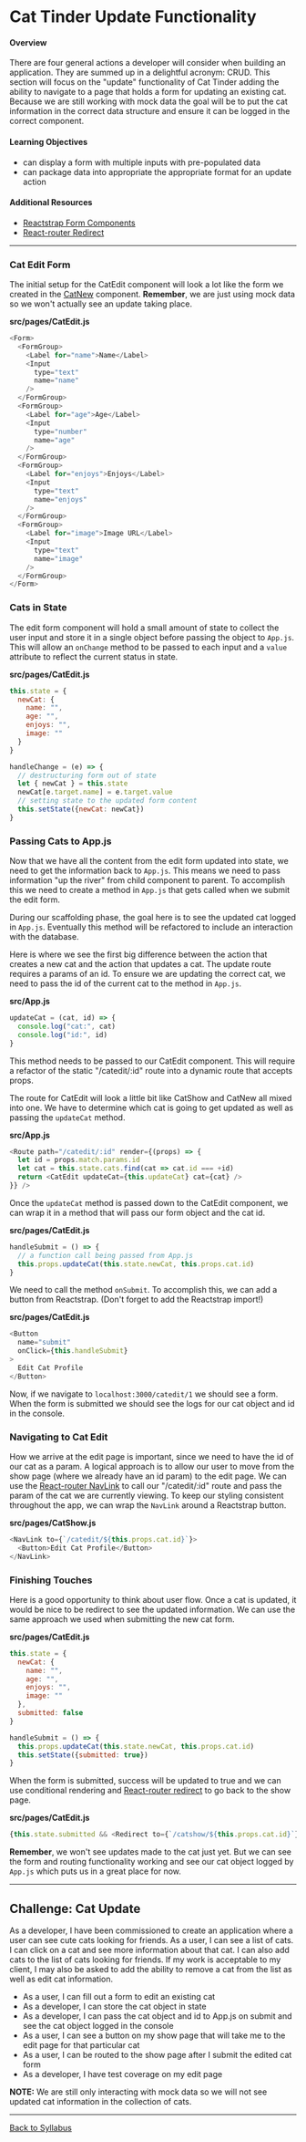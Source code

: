 # Cat Tinder Update Functionality

#### Overview
There are four general actions a developer will consider when building an application. They are summed up in a delightful acronym: CRUD. This section will focus on the "update" functionality of Cat Tinder adding the ability to navigate to a page that holds a form for updating an existing cat. Because we are still working with mock data the goal will be to put the cat information in the correct data structure and ensure it can be logged in the correct component.

#### Learning Objectives
- can display a form with multiple inputs with pre-populated data
- can package data into appropriate the appropriate format for an update action

#### Additional Resources
- [Reactstrap Form Components](https://reactstrap.github.io/components/form/)
- [React-router Redirect](https://reactrouter.com/web/api/Redirect)

---

### Cat Edit Form
The initial setup for the CatEdit component will look a lot like the form we created in the [CatNew](./cat-create.md) component. **Remember**, we are just using mock data so we won't actually see an update taking place.  

**src/pages/CatEdit.js**
```javascript
<Form>
  <FormGroup>
    <Label for="name">Name</Label>
    <Input
      type="text"
      name="name"
    />
  </FormGroup>
  <FormGroup>
    <Label for="age">Age</Label>
    <Input
      type="number"
      name="age"
    />
  </FormGroup>
  <FormGroup>
    <Label for="enjoys">Enjoys</Label>
    <Input
      type="text"
      name="enjoys"
    />
  </FormGroup>
  <FormGroup>
    <Label for="image">Image URL</Label>
    <Input
      type="text"
      name="image"
    />
  </FormGroup>
</Form>
```

### Cats in State
The edit form component will hold a small amount of state to collect the user input and store it in a single object before passing the object to `App.js`. This will allow an `onChange` method to be passed to each input and a `value` attribute to reflect the current status in state.

**src/pages/CatEdit.js**
```javascript
this.state = {
  newCat: {
    name: "",
    age: "",
    enjoys: "",
    image: ""
  }
}

handleChange = (e) => {
  // destructuring form out of state
  let { newCat } = this.state
  newCat[e.target.name] = e.target.value
  // setting state to the updated form content
  this.setState({newCat: newCat})
}
```

### Passing Cats to App.js
Now that we have all the content from the edit form updated into state, we need to get the information back to `App.js`. This means we need to pass information "up the river" from child component to parent. To accomplish this we need to create a method in `App.js` that gets called when we submit the edit form.

During our scaffolding phase, the goal here is to see the updated cat logged in `App.js`. Eventually this method will be refactored to include an interaction with the database.

Here is where we see the first big difference between the action that creates a new cat and the action that updates a cat. The update route requires a params of an id. To ensure we are updating the correct cat, we need to pass the id of the current cat to the method in `App.js`.

**src/App.js**
```javascript
updateCat = (cat, id) => {
  console.log("cat:", cat)
  console.log("id:", id)
}
```

This method needs to be passed to our CatEdit component. This will require a refactor of the static "/catedit/:id" route into a dynamic route that accepts props.

The route for CatEdit will look a little bit like CatShow and CatNew all mixed into one. We have to determine which cat is going to get updated as well as passing the `updateCat` method.

**src/App.js**
```javascript
<Route path="/catedit/:id" render={(props) => {
  let id = props.match.params.id
  let cat = this.state.cats.find(cat => cat.id === +id)
  return <CatEdit updateCat={this.updateCat} cat={cat} />
}} />
```

Once the `updateCat` method is passed down to the CatEdit component, we can wrap it in a method that will pass our form object and the cat id.

**src/pages/CatEdit.js**
```javascript
handleSubmit = () => {
  // a function call being passed from App.js
  this.props.updateCat(this.state.newCat, this.props.cat.id)
}
```

We need to call the method `onSubmit`. To accomplish this, we can add a button from Reactstrap. (Don't forget to add the Reactstrap import!)

**src/pages/CatEdit.js**
```javascript
<Button
  name="submit"
  onClick={this.handleSubmit}
>
  Edit Cat Profile
</Button>
```

Now, if we navigate to `localhost:3000/catedit/1` we should see a form. When the form is submitted we should see the logs for our cat object and id in the console.

### Navigating to Cat Edit
How we arrive at the edit page is important, since we need to have the id of our cat as a param. A logical approach is to allow our user to move from the show page (where we already have an id param) to the edit page. We can use the [React-router NavLink](https://reactrouter.com/web/api/NavLink) to call our "/catedit/:id" route and pass the param of the cat we are currently viewing. To keep our styling consistent throughout the app, we can wrap the `NavLink` around a Reactstrap button.

**src/pages/CatShow.js**
```javascript
<NavLink to={`/catedit/${this.props.cat.id}`}>
  <Button>Edit Cat Profile</Button>
</NavLink>
```

### Finishing Touches
Here is a good opportunity to think about user flow. Once a cat is updated, it would be nice to be redirect to see the updated information. We can use the same approach we used when submitting the new cat form.

**src/pages/CatEdit.js**
```javascript
this.state = {
  newCat: {
    name: "",
    age: "",
    enjoys: "",
    image: ""
  },
  submitted: false
}

handleSubmit = () => {
  this.props.updateCat(this.state.newCat, this.props.cat.id)
  this.setState({submitted: true})
}
```

When the form is submitted, success will be updated to true and we can use conditional rendering and [React-router redirect](https://reactrouter.com/web/api/Redirect) to go back to the show page.

**src/pages/CatEdit.js**
```javascript
{this.state.submitted && <Redirect to={`/catshow/${this.props.cat.id}`} />}
```

**Remember**, we won't see updates made to the cat just yet. But we can see the form and routing functionality working and see our cat object logged by `App.js` which puts us in a great place for now.

---

## Challenge: Cat Update
As a developer, I have been commissioned to create an application where a user can see cute cats looking for friends. As a user, I can see a list of cats. I can click on a cat and see more information about that cat. I can also add cats to the list of cats looking for friends. If my work is acceptable to my client, I may also be asked to add the ability to remove a cat from the list as well as edit cat information.

- As a user, I can fill out a form to edit an existing cat
- As a developer, I can store the cat object in state
- As a developer, I can pass the cat object and id to App.js on submit and see the cat object logged in the console
- As a user, I can see a button on my show page that will take me to the edit page for that particular cat
- As a user, I can be routed to the show page after I submit the edited cat form
- As a developer, I have test coverage on my edit page


**NOTE:** We are still only interacting with mock data so we will not see updated cat information in the collection of cats.

---
[Back to Syllabus](../../README.md#cat-tinder-frontend)
